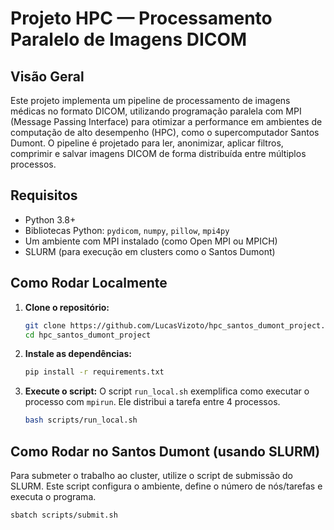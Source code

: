 # Projeto HPC — Processamento Paralelo de Imagens DICOM

## Visão Geral
Este projeto implementa um pipeline de processamento de imagens médicas no formato DICOM, utilizando programação paralela com MPI (Message Passing Interface) para otimizar a performance em ambientes de computação de alto desempenho (HPC), como o supercomputador Santos Dumont. O pipeline é projetado para ler, anonimizar, aplicar filtros, comprimir e salvar imagens DICOM de forma distribuída entre múltiplos processos.

## Requisitos
- Python 3.8+
- Bibliotecas Python: `pydicom`, `numpy`, `pillow`, `mpi4py`
- Um ambiente com MPI instalado (como Open MPI ou MPICH)
- SLURM (para execução em clusters como o Santos Dumont)

## Como Rodar Localmente

1.  **Clone o repositório:**
    ```bash
    git clone https://github.com/LucasVizoto/hpc_santos_dumont_project.git
    cd hpc_santos_dumont_project
    ```

2.  **Instale as dependências:**
    ```bash
    pip install -r requirements.txt
    ```

3.  **Execute o script:**
    O script `run_local.sh` exemplifica como executar o processo com `mpirun`. Ele distribui a tarefa entre 4 processos.
    ```bash
    bash scripts/run_local.sh
    ```

## Como Rodar no Santos Dumont (usando SLURM)

Para submeter o trabalho ao cluster, utilize o script de submissão do SLURM. Este script configura o ambiente, define o número de nós/tarefas e executa o programa.

```bash
sbatch scripts/submit.sh

